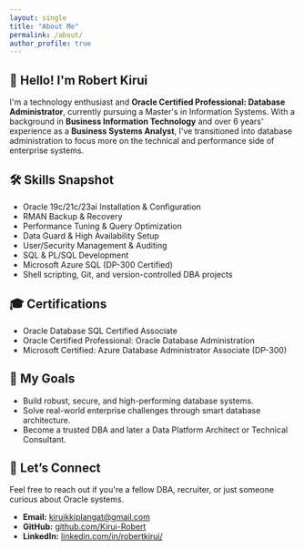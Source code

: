 ```yaml
---
layout: single
title: "About Me"
permalink: /about/
author_profile: true
---
```


## 👋 Hello! I'm Robert Kirui

I'm a technology enthusiast and **Oracle Certified Professional: Database Administrator**, currently pursuing a Master's in Information Systems. With a background in **Business Information Technology** and over 6 years' experience as a **Business Systems Analyst**, I've transitioned into database administration to focus more on the technical and performance side of enterprise systems.

## 🛠️ Skills Snapshot

- Oracle 19c/21c/23ai Installation & Configuration
- RMAN Backup & Recovery
- Performance Tuning & Query Optimization
- Data Guard & High Availability Setup
- User/Security Management & Auditing
- SQL & PL/SQL Development
- Microsoft Azure SQL (DP-300 Certified)
- Shell scripting, Git, and version-controlled DBA projects

## 🎓 Certifications

- Oracle Database SQL Certified Associate
- Oracle Certified Professional: Oracle Database Administration
- Microsoft Certified: Azure Database Administrator Associate (DP-300)

## 🎯 My Goals

- Build robust, secure, and high-performing database systems.
- Solve real-world enterprise challenges through smart database architecture.
- Become a trusted DBA and later a Data Platform Architect or Technical Consultant.

## 🤝 Let’s Connect

Feel free to reach out if you're a fellow DBA, recruiter, or just someone curious about Oracle systems.

- **Email:** [kiruikkiplangat@gmail.com](mailto:kiruikkiplangat@gmail.com)
- **GitHub:** [github.com/Kirui-Robert](https://github.com/Kirui-Robert)
- **LinkedIn:** [linkedin.com/in/robertkirui/](https://linkedin.com/in/robertkirui/)
